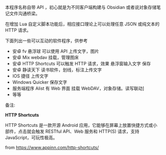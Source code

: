 
本程序名称自带 API ，初心就是为不同客户端构建与 Obsidian 或者说对象存储笔记文件沟通桥梁。

在增加 Lua 自定义脚本功能后，相应接口理论上可以处理任意 JSON 或纯文本的 HTTP 请求。

下面列出一些可以互动的软件程序，供参考

- 安卓 fv 悬浮球 可以使用 API 上传文字，图片
- 安卓 Mix webdav 挂载，管理图床
- 安卓 HTTP Shortcuts 可以触发 HTTP 请求，效果 悬浮窗输入文字 保存
- 安卓 静读天下 读书软件，划线，标注上传文字
- IOS 捷径 上传文字
- Windows Quicker 保存文字
- 服务端程序 Alist 有 Web 界面 挂载 WebDAV，对象存储。读写联动]
- 等等

备注:

**HTTP Shortcuts**

HTTP Shortcuts 是一款开源 Android 应用，它能够在屏幕上放置快捷方式或小部件，点击就会触发 RESTful API、Web 服务和 HTTP(S) 请求，支持 JavaScript，可玩性极高。

from https://www.appinn.com/http-shortcuts/
